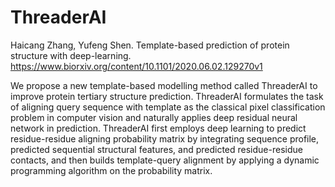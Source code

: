 # ThreaderAI
Haicang Zhang, Yufeng Shen. Template-based prediction of protein structure with deep-learning. https://www.biorxiv.org/content/10.1101/2020.06.02.129270v1

We propose a new template-based modelling method called ThreaderAI to improve protein tertiary structure prediction. ThreaderAI formulates the task of aligning query sequence with template as the classical pixel classification problem in computer vision and naturally applies deep residual neural network in prediction. ThreaderAI first employs deep learning to predict residue-residue aligning probability matrix by integrating sequence profile, predicted sequential structural features, and predicted residue-residue contacts, and then builds template-query alignment by applying a dynamic programming algorithm on the probability matrix.
